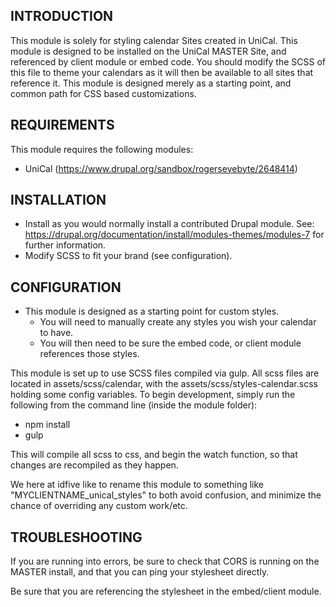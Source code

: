 INTRODUCTION
------------

This module is solely for styling calendar Sites created in UniCal. This module
is designed to be installed on the UniCal MASTER Site, and referenced by client
module or embed code. You should modify the SCSS of this file to theme your calendars
as it will then be available to all sites that reference it. This module is designed
merely as a starting point, and common path for CSS based customizations.

REQUIREMENTS
------------

This module requires the following modules:

* UniCal (https://www.drupal.org/sandbox/rogerseyebyte/2648414)


INSTALLATION
------------

* Install as you would normally install a contributed Drupal module. See:
  https://drupal.org/documentation/install/modules-themes/modules-7
  for further information.
* Modify SCSS to fit your brand (see configuration).

CONFIGURATION
-------------

* This module is designed as a starting point for custom styles.
  - You will need to manually create any styles you wish your calendar to have.
  - You will then need to be sure the embed code, or client module references
    those styles.

This module is set up to use SCSS files compiled via gulp. All scss files are
located in assets/scss/calendar, with the assets/scss/styles-calendar.scss holding some config variables. To begin development, simply run the following
from the command line (inside the module folder):
* npm install
* gulp

This will compile all scss to css, and begin the watch function, so that changes are recompiled as they happen.

We here at idfive like to rename this module to something like "MYCLIENTNAME_unical_styles" to both avoid confusion, and minimize the chance of overriding any custom work/etc.


TROUBLESHOOTING
---------------

If you are running into errors, be sure to check that CORS is running on the
MASTER install, and that you can ping your stylesheet directly.

Be sure that you are referencing the stylesheet in the embed/client module.
